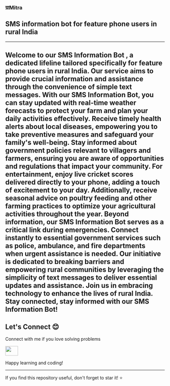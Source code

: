 ### ग्राMitra
## SMS information bot for feature phone users in rural India
---
Welcome to our SMS Information Bot , a dedicated lifeline tailored specifically for feature phone users in rural India. Our service aims to provide crucial information and assistance through the convenience of simple text messages. With our SMS Information Bot, you can stay updated with real-time weather forecasts to protect your farm and plan your daily activities effectively. Receive timely health alerts about local diseases, empowering you to take preventive measures and safeguard your family's well-being. Stay informed about government policies relevant to villagers and farmers, ensuring you are aware of opportunities and regulations that impact your community. For entertainment, enjoy live cricket scores delivered directly to your phone, adding a touch of excitement to your day. Additionally, receive seasonal advice on poultry feeding and other farming practices to optimize your agricultural activities throughout the year. Beyond information, our SMS Information Bot serves as a critical link during emergencies. Connect instantly to essential government services such as police, ambulance, and fire departments when urgent assistance is needed. Our initiative is dedicated to breaking barriers and empowering rural communities by leveraging the simplicity of text messages to deliver essential updates and assistance. Join us in embracing technology to enhance the lives of rural India. Stay connected, stay informed with our SMS Information Bot!
---
## Let's Connect 😊
Connect with me if you love solving problems
<p align="left">
<a href="https://linkedin.com/in/khushi-srivastava-ab029621b/" target="blank"><img align="center" src="https://raw.githubusercontent.com/rahuldkjain/github-profile-readme-generator/master/src/images/icons/Social/linked-in-alt.svg" alt="" height="30" width="40" /></a>
</p>

Happy learning and coding!

---

If you find this repository useful, don't forget to star it! ⭐️
